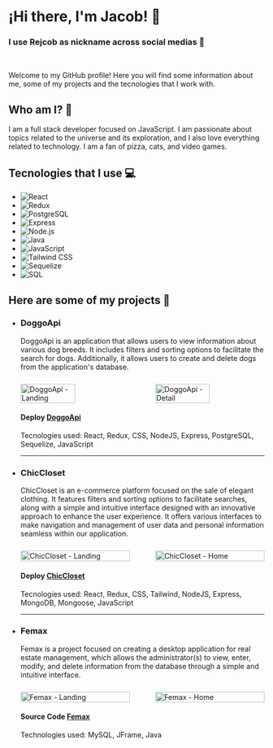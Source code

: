 <h1>¡Hi there, I'm Jacob! 👋</h1>

<h3> I use Rejcob as nickname across social medias 🤠</h3>

<br />

Welcome to my GitHub profile! Here you will find some information about me, some of my projects and the tecnologies that I work with.

<h2> Who am I? 🤔</h2>
<p >
  I am a full stack developer focused on JavaScript. I am passionate about topics related to the universe and its exploration, and I also love everything related to technology. I am a fan of pizza, cats, and video games.
</p>



<h2 >Tecnologies that I use 💻</h2>

<ul >
  <li>
    <img alt="React" src="https://img.shields.io/badge/React-%2361DAFB.svg?&style=for-the-badge&logo=React&logoColor=white"/>
  </li>
  
  <li>
    <img alt="Redux" src="https://img.shields.io/badge/Redux-%23764ABC.svg?&style=for-the-badge&logo=Redux&logoColor=white"/>
  </li>
  
  <li>
    <img alt="PostgreSQL" src="https://img.shields.io/badge/PostgreSQL-%23336791.svg?&style=for-the-badge&logo=PostgreSQL&logoColor=white"/>
  </li>
  
  <li>
    <img alt="Express" src="https://img.shields.io/badge/Express-%23000000.svg?&style=for-the-badge&logo=Express&logoColor=white"/>
  </li>
  
  <li> 
    <img alt="Node.js" src="https://img.shields.io/badge/Node.js-%23339933.svg?&style=for-the-badge&logo=Node.js&logoColor=white"/>
  </li>
  
  <li>
    <img alt="Java" src="https://img.shields.io/badge/Java-%23007396.svg?&style=for-the-badge&logo=Java&logoColor=white"/>
  </li>
  
  <li>
    <img alt="JavaScript" src="https://img.shields.io/badge/JavaScript-%23F7DF1E.svg?&style=for-the-badge&logo=JavaScript&logoColor=black"/>
  </li>
  
  <li>
    <img alt="Tailwind CSS" src="https://img.shields.io/badge/Tailwind%20CSS-%2338B2AC.svg?&style=for-the-badge&logo=Tailwind%20CSS&logoColor=white"/>
  </li>
  
  <li>
    <img alt="Sequelize" src="https://img.shields.io/badge/Sequelize-%234169E1.svg?&style=for-the-badge&logo=Sequelize&logoColor=white"/>
  </li>
  
  <li>
    <img alt="SQL" src="https://img.shields.io/badge/SQL-%2300F.svg?&style=for-the-badge&logo=MySQL&logoColor=white"/>
  </li>
</ul>

<h2 >Here are some of my projects 📂</h2>

<ul>
  <li>
    <h3> DoggoApi </h3>
    <p>
      DoggoApi is an application that allows users to view information about various dog breeds. It includes filters and sorting options to facilitate the search for dogs. 
      Additionally, it allows users to create and delete dogs from the application's database.
    </p>
    <div style="display: flex; gap: 50px; justify-content: center; margin-top: 25px;">
      <img alt="DoggoApi - Landing" src="https://res.cloudinary.com/diup4rbeu/image/upload/v1683586325/DoggoApi_-_Landing_ddulpx.png" width="50%">
      <img alt="DoggoApi - Detail" src="https://res.cloudinary.com/diup4rbeu/image/upload/v1683586326/DoggoApi_-_DetailDog_ky8kov.png" width="50%">
    </div>
    <h4> Deploy <a href="https://doggo-api-client.vercel.app">DoggoApi</a> </h4>
    <p>
      Tecnologies used: React, Redux, CSS, NodeJS, Express, PostgreSQL, Sequelize, JavaScript
    </p>
  </li>
  
  <hr />
  
  <li>
  <h3>ChicCloset</h3>
  <p>
    ChicCloset is an e-commerce platform focused on the sale of elegant clothing. It features filters and sorting options to facilitate searches, along with a simple and intuitive interface designed with an innovative approach to enhance the         user experience. It offers various interfaces to make navigation and management of user data and personal information seamless within our application.
  </p>
  <div style="display: flex; gap: 50px; justify-content: center; margin-top: 25px;">
    <img alt="ChicCloset - Landing" src="https://res.cloudinary.com/diup4rbeu/image/upload/v1683586325/LandingChicCloset_kstmap.png" width="100%">
    <img alt="ChicCloset - Home" src="https://res.cloudinary.com/diup4rbeu/image/upload/v1683586325/ChicCloset_Home_oh3whg.png" width="100%">
  </div>
  <h4> Deploy <a href="https://chiccloset-service.web.app">ChicCloset</a> </h4>
  <p>
    Tecnologies used: React, Redux, CSS, Tailwind, NodeJS, Express, MongoDB, Mongoose, JavaScript
  </p>
</li>
  
<hr />
  
<li>
  <h3>Femax</h3>
  <p>
    Femax is a project focused on creating a desktop application for real estate management, which allows the administrator(s) to view, enter, modify, and delete information from the database through a simple and intuitive interface.
  </p>
  <div style="display: flex; gap: 50px; justify-content: center; margin-top: 25px;">
    <img alt="Femax - Landing" src="https://res.cloudinary.com/diup4rbeu/image/upload/v1683586325/FemaxSS_lpdooa.png" width="100%">
    <img alt="Femax - Home" src="https://res.cloudinary.com/diup4rbeu/image/upload/v1683590317/Femax2_jxuive.png" width="100%">
  </div>
  <h4>Source Code <a href="https://github.com/Jcooob/Femax">Femax</a></h4>
  <p>
    Technologies used: MySQL, JFrame, Java
  </p>
</li>

  
</ul>
<!--
**Jcooob/Jcooob** is a ✨ _special_ ✨ repository because its `README.md` (this file) appears on your GitHub profile.

Here are some ideas to get you started:

- 🔭 I’m currently working on ...
- 🌱 I’m currently learning ...
- 👯 I’m looking to collaborate on ...
- 🤔 I’m looking for help with ...
- 💬 Ask me about ...
- 📫 How to reach me: ...
- 😄 Pronouns: ...
- ⚡ Fun fact: ...
-->
